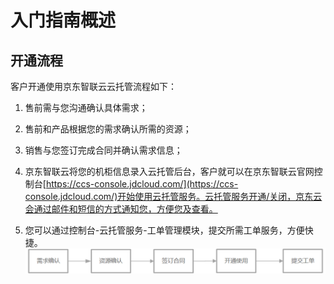 # 入门指南概述
## 开通流程
客户开通使用京东智联云云托管流程如下：

1. 售前需与您沟通确认具体需求；

2. 售前和产品根据您的需求确认所需的资源；

3. 销售与您签订完成合同并确认需求信息；

4. 京东智联云将您的机柜信息录入云托管后台，客户就可以在京东智联云官网控制台[https://ccs-console.jdcloud.com/](https://ccs-console.jdcloud.com/)开始使用云托管服务。云托管服务开通/关闭，京东云会通过邮件和短信的方式通知您，方便您及查看。

5. 您可以通过控制台-云托管服务-工单管理模块，提交所需工单服务，方便快捷。
![](https://github.com/jdcloudcom/cn/blob/cn-Cloud-Cabinet-Service/image/Hyper-Converged-IDC/Cloud-Cabinet-Service/CCS001.png)



